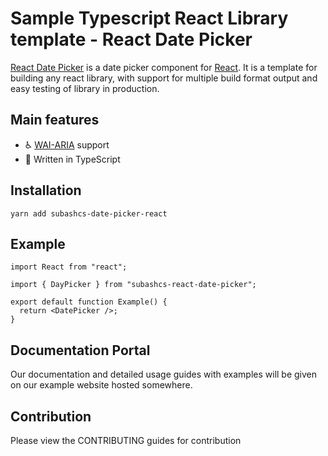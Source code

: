 # Sample Typescript React Library template - React Date Picker 

[React Date Picker](http://nepali-date-picker.js) is a date picker component for [React](https://reactjs.org). It is a template for building any react library, with support for multiple build format output and easy testing of library in production.

## Main features

- ♿️ [WAI-ARIA](https://developer.mozilla.org/en-US/docs/Web/Accessibility/ARIA) support
- 🤖 Written in TypeScript

## Installation

```
yarn add subashcs-date-picker-react

```

## Example

```tsx
import React from "react";

import { DayPicker } from "subashcs-react-date-picker";

export default function Example() {
  return <DatePicker />;
}
```

## Documentation Portal

Our documentation and detailed usage guides with examples will be given on our example website hosted somewhere.

## Contribution

Please view the CONTRIBUTING guides for contribution
